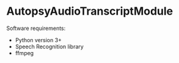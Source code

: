 # AutopsyAudioTranscriptModule

Software requirements:
- Python version 3+
- Speech Recognition library
- ffmpeg
